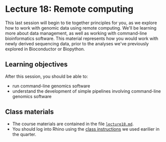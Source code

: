 # Lecture 18: Remote computing

This last session will begin to tie together principles for you, as we explore how to work with genomic data using remote computing. We'll be learning more about data management, as well as working with command-line bioinformatics software. This material represents how you would work with newly derived sequencing data, prior to the analyses we've previously explored in Bioconductor or Biopython.

## Learning objectives

After this session, you should be able to:
- run command-line genomics software
- understand the development of simple pipelines involving command-line genomics software

## Class materials

- The course materials are contained in the file [`lecture18.md`](lecture18.md).
- You should log into Rhino using the [class instructions](https://fredhutchio.github.io/tfcb_2020/software/unix_rhino) we used earilier in the quarter.
